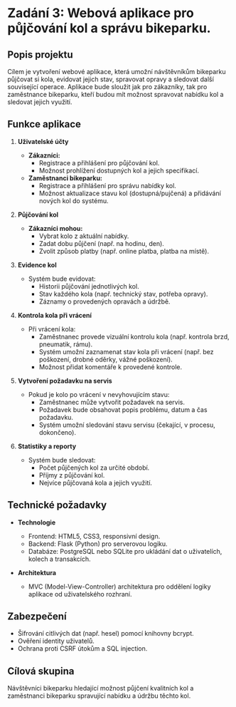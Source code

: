 
# Zadání 3: Webová aplikace pro půjčování kol a správu bikeparku.

## Popis projektu
Cílem je vytvoření webové aplikace, která umožní návštěvníkům bikeparku půjčovat si kola, evidovat jejich stav, spravovat opravy a sledovat další související operace. 
Aplikace bude sloužit jak pro zákazníky, tak pro zaměstnance bikeparku, kteří budou mít možnost spravovat nabídku kol a sledovat jejich využití.

## Funkce aplikace

1. **Uživatelské účty**
   - **Zákazníci:**
     - Registrace a přihlášení pro půjčování kol.
     - Možnost prohlížení dostupných kol a jejich specifikací.
   - **Zaměstnanci bikeparku:**
     - Registrace a přihlášení pro správu nabídky kol.
     - Možnost aktualizace stavu kol (dostupná/pujčená) a přidávání nových kol do systému.

2. **Půjčování kol**
   - **Zákazníci mohou:**
     - Vybrat kolo z aktuální nabídky.
     - Zadat dobu půjčení (např. na hodinu, den).
     - Zvolit způsob platby (např. online platba, platba na místě).

3. **Evidence kol**
   - Systém bude evidovat:
     - Historii půjčování jednotlivých kol.
     - Stav každého kola (např. technický stav, potřeba opravy).
     - Záznamy o provedených opravách a údržbě.

4. **Kontrola kola při vrácení**
   - Při vrácení kola:
     - Zaměstnanec provede vizuální kontrolu kola (např. kontrola brzd, pneumatik, rámu).
     - Systém umožní zaznamenat stav kola při vrácení (např. bez poškození, drobné oděrky, vážné poškození).
     - Možnost přidat komentáře k provedené kontrole.

5. **Vytvoření požadavku na servis**
   - Pokud je kolo po vrácení v nevyhovujícím stavu:
     - Zaměstnanec může vytvořit požadavek na servis.
     - Požadavek bude obsahovat popis problému, datum a čas požadavku.
     - Systém umožní sledování stavu servisu (čekající, v procesu, dokončeno).

6. **Statistiky a reporty**
   - Systém bude sledovat:
     - Počet půjčených kol za určité období.
     - Příjmy z půjčování kol.
     - Nejvíce půjčovaná kola a jejich využití.

## Technické požadavky

- **Technologie**
  - Frontend: HTML5, CSS3, responsivní design.
  - Backend: Flask (Python) pro serverovou logiku.
  - Databáze: PostgreSQL nebo SQLite pro ukládání dat o uživatelích, kolech a transakcích.

- **Architektura**
  - MVC (Model-View-Controller) architektura pro oddělení logiky aplikace od uživatelského rozhraní.

## Zabezpečení

- Šifrování citlivých dat (např. hesel) pomocí knihovny bcrypt.
- Ověření identity uživatelů.
- Ochrana proti CSRF útokům a SQL injection.

## Cílová skupina
Návštěvníci bikeparku hledající možnost půjčení kvalitních kol a zaměstnanci bikeparku spravující nabídku a údržbu těchto kol.
